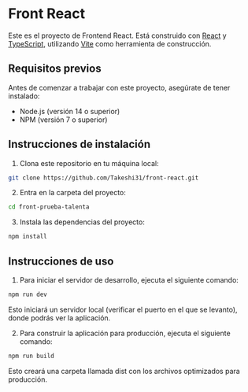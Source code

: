 # Front React

Este es el proyecto de Frontend React. Está construido con [React](https://reactjs.org/) y [TypeScript](https://www.typescriptlang.org/), utilizando [Vite](https://vitejs.dev/) como herramienta de construcción.

## Requisitos previos

Antes de comenzar a trabajar con este proyecto, asegúrate de tener instalado:

- Node.js (versión 14 o superior)
- NPM (versión 7 o superior)

## Instrucciones de instalación

1. Clona este repositorio en tu máquina local:

  ```bash
  git clone https://github.com/Takeshi31/front-react.git
  ```

2. Entra en la carpeta del proyecto:

  ```bash
  cd front-prueba-talenta
  ```

3. Instala las dependencias del proyecto:

  ```bash
  npm install
  ```

## Instrucciones de uso

1. Para iniciar el servidor de desarrollo, ejecuta el siguiente comando:

  ```bash
  npm run dev
  ```

Esto iniciará un servidor local (verificar el puerto en el que se levanto), donde podrás ver la aplicación.

2. Para construir la aplicación para producción, ejecuta el siguiente comando:

  ```bash
  npm run build
  ```

Esto creará una carpeta llamada dist con los archivos optimizados para producción.

<!-- 3. Para ejecutar las pruebas unitarias, utiliza el siguiente comando:

  ```bash
  npm run test

Esto iniciará la ejecución de las pruebas unitarias definidas en el proyecto. -->
